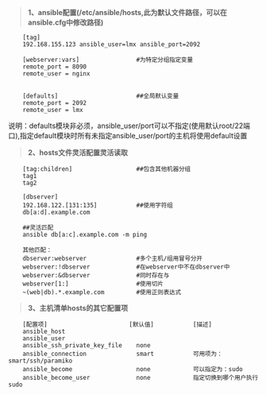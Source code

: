 >**1、ansible配置(/etc/ansible/hosts,此为默认文件路径，可以在ansible.cfg中修改路径)**
```
    [tag]
    192.168.155.123 ansible_user=lmx ansible_port=2092
    
    [webserver:vars]                #为特定分组指定变量
    remote_port = 8090
    remote_user = nginx
    

    [defaults]                      ##全局默认变量
    remote_port = 2092
    remote_user = lmx
```
说明：defaults模块非必须，ansible_user/port可以不指定(使用默认root/22端口),指定default模块时所有未指定ansible_user/port的主机将使用default设置

>**2、hosts文件灵活配置灵活读取**
```    
    [tag:children]                  ##包含其他机器分组
    tag1
    tag2
    
    [dbserver]
    192.168.122.[131:135]           ##使用字符组
    db[a:d].example.com
    
    ##灵活匹配
    ansible db[a:c].example.com -m ping
    
    其他匹配：
    dbserver:webserver              #多个主机/组用冒号分开
    webserver:!dbserver             #在webserver中不在dbserver中
    webserver:&dbserver             #同时存在与
    webserver[1:]                   #使用切片
    ~(web|db).*.example.com         #使用正则表达式
```    
>**3、主机清单hosts的其它配置项**
```   
    [配置项]                       [默认值]           [描述]
    ansible_host
    ansible_user
    ansible_ssh_private_key_file    none
    ansible_connection              smart           可用项为：smart/ssh/paramiko
    ansible_become                  none            可以指定为：sudo
    ansible_become_user             none            指定切换到哪个用户执行sudo
 ```
